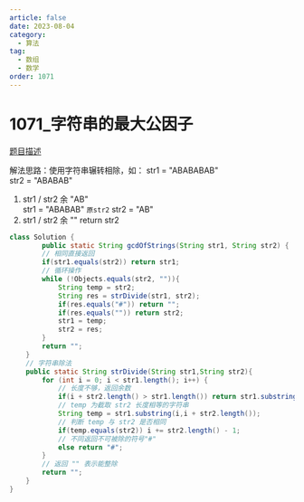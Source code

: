 ```yaml
---
article: false
date: 2023-08-04
category: 
  - 算法
tag: 
  - 数组
  - 数学
order: 1071
---
```

# 1071_字符串的最大公因子


<Badge text="简单" type="tip" vertical="middle" />

[题目描述](https://leetcode.cn/problems/greatest-common-divisor-of-strings/description/?envType=study-plan-v2&envId=leetcode-75)

解法思路：使用字符串辗转相除，如：
str1 = "ABABABAB"  
str2 = "ABABAB"  
1. str1 / str2 余 "AB"  
   str1 = "ABABAB" `原str2`
   str2 =  "AB"
2. str1 / str2 余 ""
   return str2


```java
class Solution {
        public static String gcdOfStrings(String str1, String str2) {
        // 相同直接返回
        if(str1.equals(str2)) return str1;
        // 循环操作
        while (!Objects.equals(str2, "")){
            String temp = str2;
            String res = strDivide(str1, str2);
            if(res.equals("#")) return "";
            if(res.equals("")) return str2;
            str1 = temp;
            str2 = res;
        }
        return "";
    }
    // 字符串除法
    public static String strDivide(String str1,String str2){
        for (int i = 0; i < str1.length(); i++) {
            // 长度不够，返回余数
            if(i + str2.length() > str1.length()) return str1.substring(i);
            // temp 为截取 str2 长度相等的字符串
            String temp = str1.substring(i,i + str2.length());
            // 判断 temp 与 str2 是否相同
            if(temp.equals(str2)) i += str2.length() - 1;
            // 不同返回不可被除的符号"#"
            else return "#";
        }
        // 返回 "" 表示能整除
        return "";
    }
}
```

